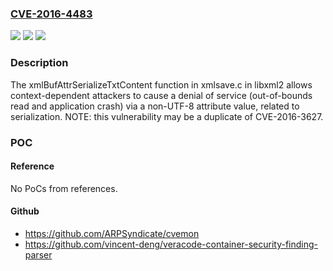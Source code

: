 ### [CVE-2016-4483](https://cve.mitre.org/cgi-bin/cvename.cgi?name=CVE-2016-4483)
![](https://img.shields.io/static/v1?label=Product&message=n%2Fa&color=blue)
![](https://img.shields.io/static/v1?label=Version&message=n%2Fa&color=blue)
![](https://img.shields.io/static/v1?label=Vulnerability&message=n%2Fa&color=brighgreen)

### Description

The xmlBufAttrSerializeTxtContent function in xmlsave.c in libxml2 allows context-dependent attackers to cause a denial of service (out-of-bounds read and application crash) via a non-UTF-8 attribute value, related to serialization.  NOTE: this vulnerability may be a duplicate of CVE-2016-3627.

### POC

#### Reference
No PoCs from references.

#### Github
- https://github.com/ARPSyndicate/cvemon
- https://github.com/vincent-deng/veracode-container-security-finding-parser

